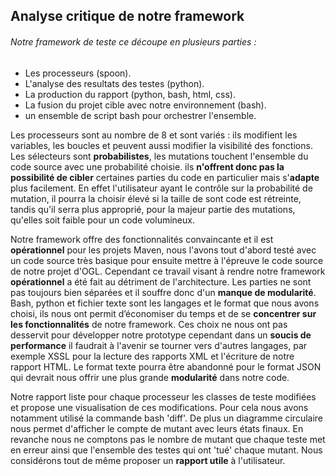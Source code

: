 ## Analyse critique de notre framework

###### Notre framework de teste ce découpe en plusieurs parties : 
* Les processeurs (spoon).
* L'analyse des resultats des testes (python).
* La production du rapport (python, bash, html, css).
* La fusion du projet cible avec notre environnement (bash).
* un ensemble de script bash pour orchestrer l'ensemble.

Les processeurs sont au nombre de 8 et sont variés : ils modifient les variables, les boucles et peuvent aussi modifier la visibilité des fonctions. Les sélecteurs sont **probabilistes**, les mutations touchent l'ensemble du code source avec une probabilité choisie. ils **n'offrent donc pas la possibilité de cibler** certaines parties du code en particulier mais s'**adapte** plus facilement. En effet l'utilisateur ayant le contrôle sur la probabilité de mutation, il pourra la choisir élevé si la taille de sont code est rétreinte, tandis qu'il serra plus approprié, pour la majeur partie des mutations, qu'elles soit faible pour un code volumineux.

Notre framework offre des fonctionnalités convaincante et il est **opérationnel** pour les projets Maven, nous l'avons tout d'abord testé avec un code source très basique pour ensuite mettre à l'épreuve le code source de notre projet d'OGL. Cependant ce travail visant à rendre notre framework **opérationnel** a été fait au détriment de l'architecture. Les parties ne sont pas toujours bien séparées et il souffre donc d'un **manque de modularité**.<br/>
Bash, python et fichier texte sont les langages et le format que nous avons choisi, ils nous ont permit d’économiser du temps et de se **concentrer sur les fonctionnalités** de notre framework. Ces choix ne nous ont pas desservit pour développer notre prototype cependant dans un **soucis de performance** il faudrait à l'avenir se tourner vers d'autres langages, par exemple XSSL pour la lecture des rapports XML et l'écriture de notre rapport HTML. Le format texte pourra être abandonné pour le format JSON qui devrait nous offrir une plus grande **modularité** dans notre code.

Notre rapport liste pour chaque processeur les classes de teste modifiées et propose une visualisation de ces modifications. Pour cela nous avons notamment utilisé la commande bash 'diff'. De plus un diagramme circulaire nous permet d'afficher le compte de mutant avec leurs états finaux. En revanche nous ne comptons pas le nombre de mutant que chaque teste met en erreur ainsi que l'ensemble des testes qui ont 'tué' chaque mutant. Nous considérons tout de même proposer un **rapport utile** à l'utilisateur.